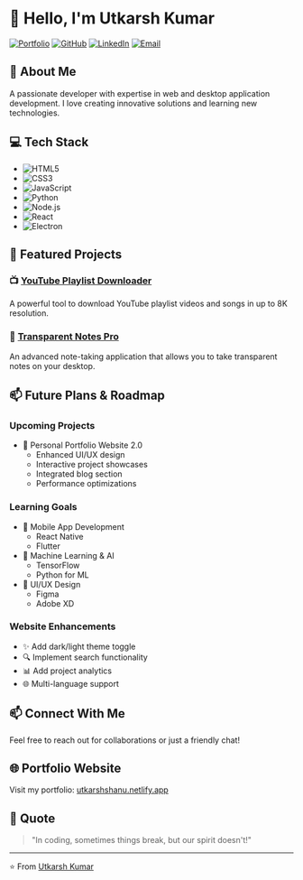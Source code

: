 # 👋 Hello, I'm Utkarsh Kumar

[![Portfolio](https://img.shields.io/badge/Portfolio-utkarshshanu.netlify.app-blue?style=for-the-badge&logo=google-chrome)](https://utkarshshanu.netlify.app/)
[![GitHub](https://img.shields.io/badge/GitHub-100000?style=for-the-badge&logo=github&logoColor=white)](https://github.com/utkarshshanu712)
[![LinkedIn](https://img.shields.io/badge/LinkedIn-0077B5?style=for-the-badge&logo=linkedin&logoColor=white)](https://linkedin.com/in/utkarsh-kumar-8344b1337)
[![Email](https://img.shields.io/badge/Email-D14836?style=for-the-badge&logo=gmail&logoColor=white)](mailto:utkasrshanu712@gmail.com)

## 🚀 About Me
A passionate developer with expertise in web and desktop application development. I love creating innovative solutions and learning new technologies.

## 💻 Tech Stack
- ![HTML5](https://img.shields.io/badge/HTML5-E34F26?style=flat&logo=html5&logoColor=white)
- ![CSS3](https://img.shields.io/badge/CSS3-1572B6?style=flat&logo=css3&logoColor=white)
- ![JavaScript](https://img.shields.io/badge/JavaScript-F7DF1E?style=flat&logo=javascript&logoColor=black)
- ![Python](https://img.shields.io/badge/Python-3776AB?style=flat&logo=python&logoColor=white)
- ![Node.js](https://img.shields.io/badge/Node.js-339933?style=flat&logo=node.js&logoColor=white)
- ![React](https://img.shields.io/badge/React-20232A?style=flat&logo=react&logoColor=61DAFB)
- ![Electron](https://img.shields.io/badge/Electron-47848F?style=flat&logo=electron&logoColor=white)

## 🌟 Featured Projects

### 📺 [YouTube Playlist Downloader](https://github.com/utkarshshanu712/YouTube-Playlist-video-song-Downloader-upto-8k)
A powerful tool to download YouTube playlist videos and songs in up to 8K resolution.

### 📝 [Transparent Notes Pro](https://github.com/utkarshshanu712/transparent-notes-pro)
An advanced note-taking application that allows you to take transparent notes on your desktop.

## 📫 Future Plans & Roadmap

### Upcoming Projects
- 🚀 Personal Portfolio Website 2.0
  - Enhanced UI/UX design
  - Interactive project showcases
  - Integrated blog section
  - Performance optimizations

### Learning Goals
- 📱 Mobile App Development
  - React Native
  - Flutter
- 🤖 Machine Learning & AI
  - TensorFlow
  - Python for ML
- 🎨 UI/UX Design
  - Figma
  - Adobe XD

### Website Enhancements
- ✨ Add dark/light theme toggle
- 🔍 Implement search functionality
- 📊 Add project analytics
- 🌐 Multi-language support

## 📫 Connect With Me
Feel free to reach out for collaborations or just a friendly chat!

## 🌐 Portfolio Website
Visit my portfolio: [utkarshshanu.netlify.app](https://utkarshshanu.netlify.app/)

## 💭 Quote
> "In coding, sometimes things break, but our spirit doesn't!"

---
⭐️ From [Utkarsh Kumar](https://github.com/utkarshshanu712) 